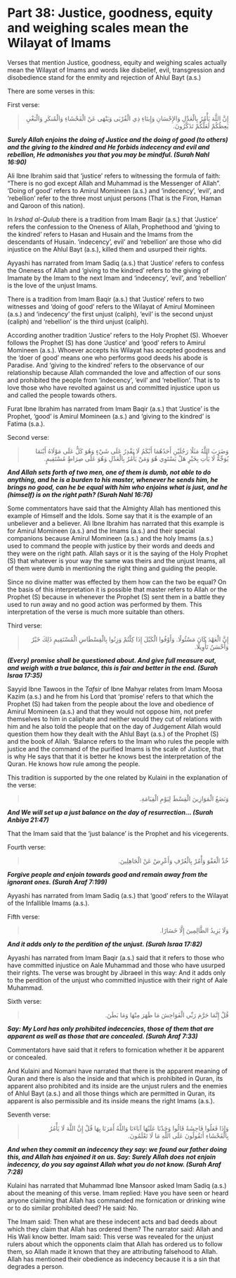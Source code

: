 Part 38: Justice, goodness, equity and weighing scales mean the Wilayat of Imams
================================================================================

Verses that mention Justice, goodness, equity and weighing scales
actually mean the Wilayat of Imams and words like disbelief, evil,
transgression and disobedience stand for the enmity and rejection of
Ahlul Bayt (a.s.)

There are some verses in this:

First verse:

<blockquote dir="rtl">
  <p>
إِنَّ اللَّهَ يَأْمُرُ بِالْعَدْلِ وَالإِحْسَانِ وَإِيتَاءِ ذِي
الْقُرْبَى وَيَنْهَى عَنْ الْفَحْشَاءِ وَالْمُنكَرِ وَالْبَغْيِ
يَعِظُكُمْ لَعَلَّكُمْ تَذَكَّرُونَ.
  </p>
</blockquote>

***Surely Allah enjoins the doing of Justice and the doing of good (to
others) and the giving to the kindred and He forbids indecency and evil
and rebellion, He admonishes you that you may be mindful. (Surah Nahl
16:90)***

Ali Ibne Ibrahim said that ‘justice’ refers to witnessing the formula of
faith: “There is no god except Allah and Muhammad is the Messenger of
Allah”. ‘Doing of good’ refers to Amirul Momineen (a.s.) and
‘indecency’, ‘evil’, and ‘rebellion’ refer to the three most unjust
persons (That is the Firon, Haman and Qaroon of this nation).

In *Irshad al-Qulub* there is a tradition from Imam Baqir (a.s.) that
‘Justice’ refers the confession to the Oneness of Allah, Prophethood and
‘giving to the kindred’ refers to Hasan and Husain and the Imams from
the descendants of Husain. ‘indecency’, evil’ and ‘rebellion’ are those
who did injustice on the Ahlul Bayt (a.s.), killed them and usurped
their rights.

Ayyashi has narrated from Imam Sadiq (a.s.) that ‘Justice’ refers to
confess the Oneness of Allah and ‘giving to the kindred’ refers to the
giving of Imamate by the Imam to the next Imam and ‘indecency’, ‘evil’,
and ‘rebellion’ is the love of the unjust Imams.

There is a tradition from Imam Baqir (a.s.) that ‘Justice’ refers to two
witnesses and ‘doing of good’ refers to the Wilayat of Amirul Momineen
(a.s.) and ‘indecency’ the first unjust (caliph), ‘evil’ is the second
unjust (caliph) and ‘rebellion’ is the third unjust (caliph).

According another tradition ‘Justice’ refers to the Holy Prophet (S).
Whoever follows the Prophet (S) has done ‘Justice’ and ‘good’ refers to
Amirul Momineen (a.s.). Whoever accepts his Wilayat has accepted
goodness and the ‘doer of good’ means one who performs good deeds his
abode is Paradise. And ‘giving to the kindred’ refers to the observance
of our relationship because Allah commanded the love and affection of
our sons and prohibited the people from ‘indecency’, ‘evil’ and
‘rebellion’. That is to love those who have revolted against us and
committed injustice upon us and called the people towards others.

Furat Ibne Ibrahim has narrated from Imam Baqir (a.s.) that ‘Justice’ is
the Prophet, ‘good’ is Amirul Momineen (a.s.) and ‘giving to the
kindred’ is Fatima (s.a.).

Second verse:

<blockquote dir="rtl">
  <p>
وَضَرَبَ اللَّهُ مَثَلًا رَجُلَيْنِ أَحَدُهُمَا أَبْكَمُ لَا يَقْدِرُ
عَلَى شَيْءٍ وَهُوَ كَلٌّ عَلَى مَوْلَاهُ أَيْنَمَا يُوَجِّهُّ لَا
يَأْتِ بِخَيْرٍ هَلْ يَسْتَوِي هُوَ وَمَنْ يَأْمُرُ بِالْعَدْلِ وَهُوَ
عَلَى صِرَاطٍ مُسْتَقِيمٍ.
  </p>
</blockquote>

***And Allah sets forth of two men, one of them is dumb, not able to do
anything, and he is a burden to his master, whenever he sends him, he
brings no good, can he be equal with him who enjoins what is just, and
he (himself) is on the right path? (Surah Nahl 16:76)***

Some commentators have said that the Almighty Allah has mentioned this
example of Himself and the Idols. Some say that it is the example of an
unbeliever and a believer. Ali Ibne Ibrahim has narrated that this
example is for Amirul Momineen (a.s.) and the Imams (a.s.) and their
special companions because Amirul Momineen (a.s.) and the holy Imams
(a.s.) used to command the people with justice by their words and deeds
and they were on the right path. Allah says or it is the saying of the
Holy Prophet (S) that whatever is your way the same was theirs and the
unjust Imams, all of them were dumb in mentioning the right thing and
guiding the people.

Since no divine matter was effected by them how can the two be equal? On
the basis of this interpretation it is possible that master refers to
Allah or the Prophet (S) because in whenever the Prophet (S) sent them
in a battle they used to run away and no good action was performed by
them. This interpretation of the verse is much more suitable than
others.

Third verse:

<blockquote dir="rtl">
  <p>
إِنَّ الْعَهْدَ كَانَ مَسْئُولًا. وَأَوْفُوا الْكَيْلَ إِذَا كِلْتُمْ
وَزِنُوا بِالْقِسْطَاسِ الْمُسْتَقِيمِ ذَلِكَ خَيْرٌ وَأَحْسَنُ
تَأْوِيلًا.
  </p>
</blockquote>

***(Every) promise shall be questioned about. And give full measure out,
and weigh with a true balance, this is fair and better in the end.
(Surah Israa 17:35)***

Sayyid Ibne Tawoos in the *Tafsir* of Ibne Mahyar relates from Imam
Moosa Kazim (a.s.) and he from his Lord that ‘promise’ refers to that
which the Prophet (S) had taken from the people about the love and
obedience of Amirul Momineen (a.s.) and that they would not oppose him,
not prefer themselves to him in caliphate and neither would they cut of
relations with him and he also told the people that on the day of
Judgement Allah would question them how they dealt with the Ahlul Bayt
(a.s.) of the Prophet (S) and the book of Allah. ‘Balance refers to the
Imam who rules the people with justice and the command of the purified
Imams is the scale of Justice, that is why He says that that it is
better he knows best the interpretation of the Quran. He knows how rule
among the people.

This tradition is supported by the one related by Kulaini in the
explanation of the verse:

<blockquote dir="rtl">
  <p>
وَنَضَعُ الْمَوَازِينَ الْقِسْطَ لِيَوْمِ الْقِيَامَةِ.
  </p>
</blockquote>

***And We will set up a just balance on the day of resurrection… (Surah
Anbiya 21:47)***

That the Imam said that the ‘just balance’ is the Prophet and his
vicegerents.

Fourth verse:

<blockquote dir="rtl">
  <p>
خُذْ الْعَفْوَ وَأْمُرْ بِالْعُرْفِ وَأَعْرِضْ عَنْ الْجَاهِلِينَ.
  </p>
</blockquote>

***Forgive people and enjoin towards good and remain away from the
ignorant ones. (Surah Araf 7:199)***

Ayyashi has narrated from Imam Sadiq (a.s.) that ‘good’ refers to the
Wilayat of the Infallible Imams (a.s.).

Fifth verse:

<blockquote dir="rtl">
  <p>
وَلَا يَزِيدُ الظَّالِمِينَ إِلَّا خَسَارًا.
  </p>
</blockquote>

***And it adds only to the perdition of the unjust. (Surah Israa
17:82)***

Ayyashi has narrated from Imam Baqir (a.s.) said that it refers to those
who have committed injustice on Aale Muhammad and those who have usurped
their rights. The verse was brought by Jibraeel in this way: And it adds
only to the perdition of the unjust who committed injustice with their
right of Aale Muhammad.

Sixth verse:

<blockquote dir="rtl">
  <p>
قُلْ إِنَّمَا حَرَّمَ رَبِّي الْفَوَاحِشَ مَا ظَهَرَ مِنْهَا وَمَا
بَطَنَ.
  </p>
</blockquote>

***Say: My Lord has only prohibited indecencies, those of them that are
apparent as well as those that are concealed. (Surah Araf 7:33)***

Commentators have said that it refers to fornication whether it be
apparent or concealed.

And Kulaini and Nomani have narrated that there is the apparent meaning
of Quran and there is also the inside and that which is prohibited in
Quran, its apparent also prohibited and its inside are the unjust rulers
and the enemies of Ahlul Bayt (a.s.) and all those things which are
permitted in Quran, its apparent is also permissible and its inside
means the right Imams (a.s.).

Seventh verse:

<blockquote dir="rtl">
  <p>
وَإِذَا فَعَلُوا فَاحِشَةً قَالُوا وَجَدْنَا عَلَيْهَا آبَاءَنَا
وَاللَّهُ أَمَرَنَا بِهَا قُلْ إِنَّ اللَّهَ لَا يَأْمُرُ
بِالْفَحْشَاءِ أَتَقُولُونَ عَلَى اللَّهِ مَا لَا تَعْلَمُونَ.
  </p>
</blockquote>

***And when they commit an indecency they say: we found our father doing
this, and Allah has enjoined it on us. Say: Surely Allah does not enjoin
indecency, do you say against Allah what you do not know. (Surah Araf
7:28)***

Kulaini has narrated that Muhammad Ibne Mansoor asked Imam Sadiq (a.s.)
about the meaning of this verse. Imam replied: Have you have seen or
heard anyone claiming that Allah has commanded me fornication or
drinking wine or to do similar prohibited deed? He said: No.

The Imam said: Then what are these indecent acts and bad deeds about
which they claim that Allah has ordered them? The narrator said: Allah
and His Wali know better. Imam said: This verse was revealed for the
unjust rulers about which the opponents claim that Allah has ordered us
to follow them, so Allah made it known that they are attributing
falsehood to Allah. Allah has mentioned their obedience as indecency
because it is a sin that degrades a person.


